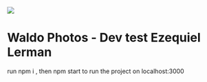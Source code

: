 ![](http://i.imgur.com/DUiL9yn.png)

# Waldo Photos - Dev test Ezequiel Lerman 

run npm i , then npm start to run the project on localhost:3000


